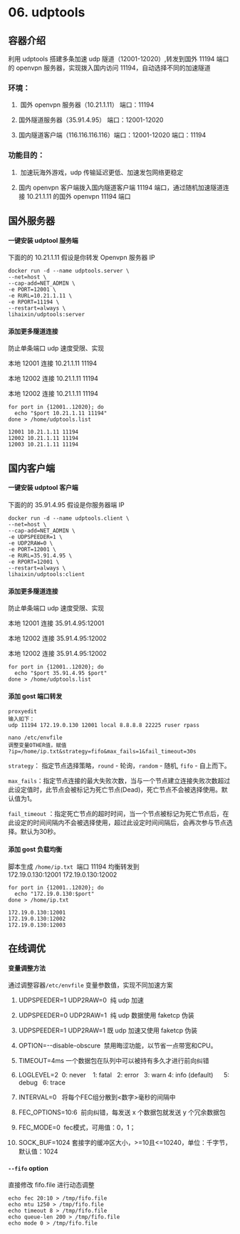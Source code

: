 # 06. udptools

## 容器介绍

利用 udptools 搭建多条加速 udp 隧道（12001-12020）,转发到国外 11194 端口的 openvpn 服务器，实现拨入国内访问 11194，自动选择不同的加速隧道

### 环境：

1.   国外 openvpn 服务器（10.21.1.11） 端口：11194
    
2.  国外隧道服务器（35.91.4.95） 端口：12001-12020
    
3.  国内隧道客户端（116.116.116.116）端口：12001-12020 端口：11194
    

### 功能目的：

1.   加速玩海外游戏，udp 传输延迟更低、加速发包网络更稳定
    
2.  国内 openvpn 客户端拨入国内隧道客户端 11194 端口，通过随机加速隧道连接 10.21.1.11 的国外 openvpn 11194 端口
    

## 国外服务器

#### 一键安装 udptool 服务端

下面的的 10.21.1.11 假设是你转发 Openvpn 服务器 IP

```shell
docker run -d --name udptools.server \
--net=host \
--cap-add=NET_ADMIN \
-e PORT=12001 \
-e RURL=10.21.1.11 \
-e RPORT=11194 \
--restart=always \
lihaixin/udptools:server
```

#### 添加更多隧道连接

防止单条端口 udp 速度受限、实现

本地 12001 连接 10.21.1.11 11194

本地 12002 连接 10.21.1.11 11194

本地 12002 连接 10.21.1.11 11194

```shell
for port in {12001..12020}; do
  echo "$port 10.21.1.11 11194"
done > /home/udptools.list
```

```shell
12001 10.21.1.11 11194
12002 10.21.1.11 11194
12003 10.21.1.11 11194
```

## 国内客户端

#### 一键安装 udptool 客户端

下面的的 35.91.4.95 假设是你服务器端 IP

```shell
docker run -d --name udptools.client \
--net=host \
--cap-add=NET_ADMIN \
-e UDPSPEEDER=1 \
-e UDP2RAW=0 \
-e PORT=12001 \
-e RURL=35.91.4.95 \
-e RPORT=12001 \
--restart=always \
lihaixin/udptools:client
```

#### 添加更多隧道连接

防止单条端口 udp 速度受限、实现

本地 12001 连接 35.91.4.95:12001

本地 12002 连接 35.91.4.95:12002

本地 12002 连接 35.91.4.95:12002

```shell
for port in {12001..12020}; do
  echo "$port 35.91.4.95 $port"
done > /home/udptools.list
```

#### 添加 gost 端口转发

```shell
proxyedit
输入如下：
udp 11194 172.19.0.130 12001 local 8.8.8.8 22225 ruser rpass

nano /etc/envfile
调整变量OTHER值，赋值
?ip=/home/ip.txt&strategy=fifo&max_fails=1&fail_timeout=30s

```

`strategy`： 指定节点选择策略，`round` - 轮询，`random` - 随机, `fifo` - 自上而下。

`max_fails`：指定节点连接的最大失败次数，当与一个节点建立连接失败次数超过此设定值时，此节点会被标记为死亡节点(Dead)，死亡节点不会被选择使用。默认值为1。

`fail_timeout` ：指定死亡节点的超时时间，当一个节点被标记为死亡节点后，在此设定的时间间隔内不会被选择使用，超过此设定时间间隔后，会再次参与节点选择。默认为30秒。

#### 添加 gost 负载均衡

脚本生成 `/home/ip.txt`  端口 11194 均衡转发到172.19.0.130:12001 172.19.0.130:12002

```shell
for port in {12001..12020}; do
  echo "172.19.0.130:$port"
done > /home/ip.txt
```
```shell
172.19.0.130:12001
172.19.0.130:12002
172.19.0.130:12003

```

## 在线调优

#### 变量调整方法

通过调整容器`/etc/envfile` 变量参数值，实现不同加速方案

1.  UDPSPEEDER=1 UDP2RAW=0  纯 udp 加速
    
2.  UDPSPEEDER=0 UDP2RAW=1  纯 udp 数据使用 faketcp 伪装
    
3.  UDPSPEEDER=1 UDP2RAW=1 既 udp 加速又使用 faketcp 伪装
    
4.  OPTION=--disable-obscure  禁用晦涩功能，以节省一点带宽和CPU。
    
5.  TIMEOUT=4ms 一个数据包在队列中可以被持有多久才进行前向纠错
    
6.  LOGLEVEL=2  0: never    1: fatal   2: error   3: warn 4: info (default)      5: debug   6: trace
    
7.  INTERVAL=0   将每个FEC组分散到<数字>毫秒的间隔中
    
8.  FEC\_OPTIONS=10:6  前向纠错，每发送 x 个数据包就发送 y 个冗余数据包
    
9.  FEC\_MODE=0  fec模式，可用值：0，1；
    
10.  SOCK\_BUF=1024 套接字的缓冲区大小，>=10且<=10240，单位：千字节，默认值：1024
    

#### `--fifo` option

直接修改 fifo.file 进行动态调整

```plaintext
echo fec 20:10 > /tmp/fifo.file
echo mtu 1250 > /tmp/fifo.file
echo timeout 8 > /tmp/fifo.file
echo queue-len 200 > /tmp/fifo.file
echo mode 0 > /tmp/fifo.file

```